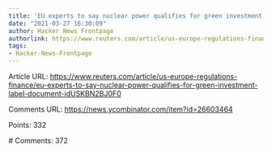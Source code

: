 ```yaml
---
title: 'EU experts to say nuclear power qualifies for green investment label: document'
date: "2021-03-27 16:30:09"
author: Hacker News Frontpage
authorlink: https://www.reuters.com/article/us-europe-regulations-finance/eu-experts-to-say-nuclear-power-qualifies-for-green-investment-label-document-idUSKBN2BJ0F0
tags:
- Hacker-News-Frontpage
---
```


<p>Article URL: <a href="https://www.reuters.com/article/us-europe-regulations-finance/eu-experts-to-say-nuclear-power-qualifies-for-green-investment-label-document-idUSKBN2BJ0F0">https://www.reuters.com/article/us-europe-regulations-finance/eu-experts-to-say-nuclear-power-qualifies-for-green-investment-label-document-idUSKBN2BJ0F0</a></p>
<p>Comments URL: <a href="https://news.ycombinator.com/item?id=26603464">https://news.ycombinator.com/item?id=26603464</a></p>
<p>Points: 332</p>
<p># Comments: 372</p>
